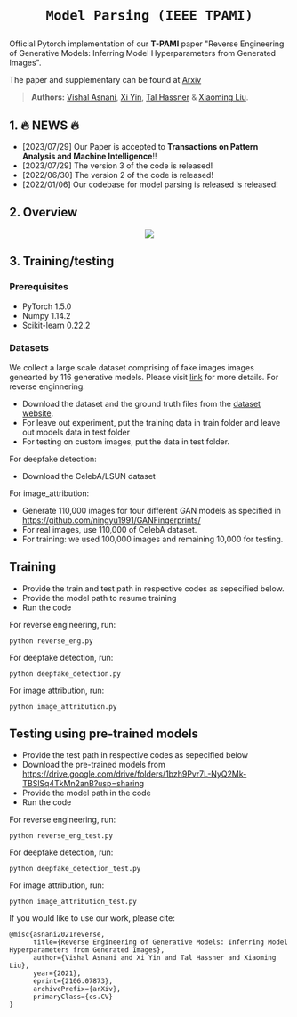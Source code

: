 # <p align=center>`Model Parsing (IEEE TPAMI)`</p>
Official Pytorch implementation of our **T-PAMI** paper "Reverse Engineering of Generative Models: Inferring Model Hyperparameters from Generated Images".

The paper and supplementary can be found at [Arxiv](https://arxiv.org/abs/2106.07873) 

> **Authors:** 
> [Vishal Asnani](https://vishal3477.github.io/), 
> [Xi Yin](https://xiyinmsu.github.io/), 
> [Tal Hassner](https://mmcheng.net/) &
> [Xiaoming Liu](https://www.cse.msu.edu/~liuxm/index2.html).

## 1. :fire: NEWS :fire:

- [2023/07/29] Our Paper is accepted to **Transactions on Pattern Analysis and Machine Intelligence**!!
- [2023/07/29] The version 3 of the code is released!
- [2022/06/30] The version 2 of the code is released!
- [2022/01/06] Our codebase for model parsing is released is released!

## 2. Overview
<p align="center">
    <img src="./image/teaser_resized.png"/> <br />
</p>

## 3. Training/testing


### Prerequisites

- PyTorch 1.5.0
- Numpy 1.14.2
- Scikit-learn 0.22.2


### Datasets

We collect a large scale dataset comprising of fake images images genearted by 116 generative models. Please visit [link]() for more details. 
For reverse enginnering: 
- Download the dataset and the ground truth files from the [dataset website](). 
- For leave out experiment, put the training data in train folder and leave out models data in test folder
- For testing on custom images, put the data in test folder.

For deepfake detection:
- Download the CelebA/LSUN dataset

For image_attribution:
- Generate 110,000 images for four different GAN models as specified in https://github.com/ningyu1991/GANFingerprints/
- For real images, use 110,000 of CelebA dataset.
- For training: we used 100,000 images and remaining 10,000 for testing.

## Training
- Provide the train and test path in respective codes as sepecified below. 
- Provide the model path to resume training
- Run the code

For reverse engineering, run:
```
python reverse_eng.py
```

For deepfake detection, run: 
```
python deepfake_detection.py
```

For image attribution, run:
```
python image_attribution.py
```

## Testing using pre-trained models
- Provide the test path in respective codes as sepecified below
- Download the pre-trained models from https://drive.google.com/drive/folders/1bzh9Pvr7L-NyQ2Mk-TBSlSq4TkMn2anB?usp=sharing
- Provide the model path in the code
- Run the code

For reverse engineering, run:
```
python reverse_eng_test.py
```
For deepfake detection, run: 
```
python deepfake_detection_test.py
```
For image attribution, run: 
```
python image_attribution_test.py
```

If you would like to use our work, please cite:
```
@misc{asnani2021reverse,
      title={Reverse Engineering of Generative Models: Inferring Model Hyperparameters from Generated Images}, 
      author={Vishal Asnani and Xi Yin and Tal Hassner and Xiaoming Liu},
      year={2021},
      eprint={2106.07873},
      archivePrefix={arXiv},
      primaryClass={cs.CV}
}
```
